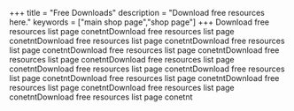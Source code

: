 +++
title = "Free Downloads"
description = "Download free resources here."
keywords = ["main shop page","shop page"]
+++
Download free resources list page conetntDownload free resources list page conetntDownload free resources list page conetntDownload free resources list page conetntDownload free resources list page conetntDownload free resources list page conetntDownload free resources list page conetntDownload free resources list page conetntDownload free resources list page conetntDownload free resources list page conetntDownload free resources list page conetntDownload free resources list page conetntDownload free resources list page conetnt